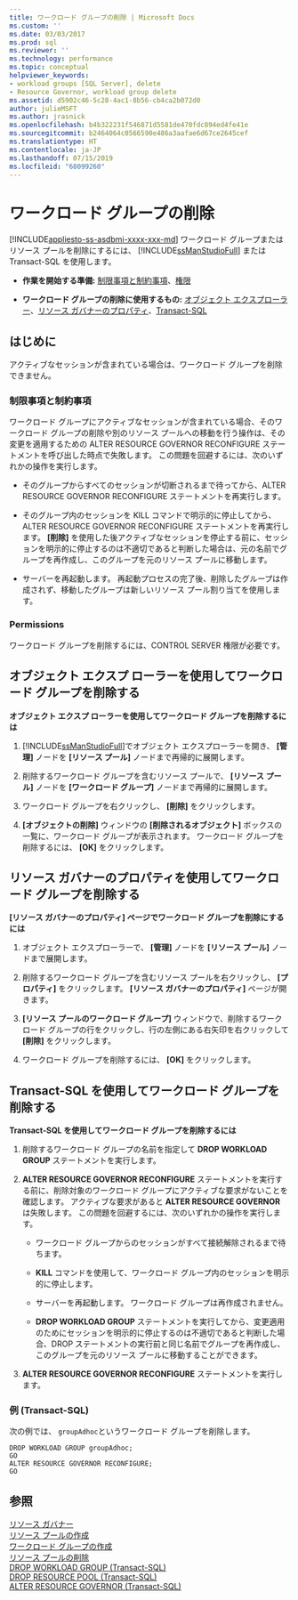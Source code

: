 ```yaml
---
title: ワークロード グループの削除 | Microsoft Docs
ms.custom: ''
ms.date: 03/03/2017
ms.prod: sql
ms.reviewer: ''
ms.technology: performance
ms.topic: conceptual
helpviewer_keywords:
- workload groups [SQL Server], delete
- Resource Governor, workload group delete
ms.assetid: d5902c46-5c28-4ac1-8b56-cb4ca2b072d0
author: julieMSFT
ms.author: jrasnick
ms.openlocfilehash: b4b322231f546871d5581de470fdc894ed4fe41e
ms.sourcegitcommit: b2464064c0566590e486a3aafae6d67ce2645cef
ms.translationtype: HT
ms.contentlocale: ja-JP
ms.lasthandoff: 07/15/2019
ms.locfileid: "68099260"
---
```

# <a name="delete-a-workload-group"></a>ワークロード グループの削除
[!INCLUDE[appliesto-ss-asdbmi-xxxx-xxx-md](../../includes/appliesto-ss-asdbmi-xxxx-xxx-md.md)]
  ワークロード グループまたはリソース プールを削除にするには、 [!INCLUDE[ssManStudioFull](../../includes/ssmanstudiofull-md.md)] または Transact-SQL を使用します。  
  
-   **作業を開始する準備:** [制限事項と制約事項](#LimitationsRestrictions)、[権限](#Permissions)  
  
-   **ワークロード グループの削除に使用するもの:** [オブジェクト エクスプローラー](#DelWGObjEx)、[リソース ガバナーのプロパティ](#DelWGRGProp)、[Transact-SQL](#DelWGTSQL)  
  
##  <a name="BeforeYouBegin"></a> はじめに  
 アクティブなセッションが含まれている場合は、ワークロード グループを削除できません。  
  
###  <a name="LimitationsRestrictions"></a> 制限事項と制約事項  
 ワークロード グループにアクティブなセッションが含まれている場合、そのワークロード グループの削除や別のリソース プールへの移動を行う操作は、その変更を適用するための ALTER RESOURCE GOVERNOR RECONFIGURE ステートメントを呼び出した時点で失敗します。 この問題を回避するには、次のいずれかの操作を実行します。  
  
-   そのグループからすべてのセッションが切断されるまで待ってから、ALTER RESOURCE GOVERNOR RECONFIGURE ステートメントを再実行します。  
  
-   そのグループ内のセッションを KILL コマンドで明示的に停止してから、ALTER RESOURCE GOVERNOR RECONFIGURE ステートメントを再実行します。 **[削除]** を使用した後アクティブなセッションを停止する前に、セッションを明示的に停止するのは不適切であると判断した場合は、元の名前でグループを再作成し、このグループを元のリソース プールに移動します。  
  
-   サーバーを再起動します。 再起動プロセスの完了後、削除したグループは作成されず、移動したグループは新しいリソース プール割り当てを使用します。  
  
###  <a name="Permissions"></a> Permissions  
 ワークロード グループを削除するには、CONTROL SERVER 権限が必要です。  
  
##  <a name="DelWGObjEx"></a> オブジェクト エクスプ ローラーを使用してワークロード グループを削除する  
 **オブジェクト エクスプ ローラーを使用してワークロード グループを削除するには**  
  
1.  [!INCLUDE[ssManStudioFull](../../includes/ssmanstudiofull-md.md)]でオブジェクト エクスプローラーを開き、 **[管理]** ノードを **[リソース プール]** ノードまで再帰的に展開します。  
  
2.  削除するワークロード グループを含むリソース プールで、 **[リソース プール]** ノードを **[ワークロード グループ]** ノードまで再帰的に展開します。  
  
3.  ワークロード グループを右クリックし、 **[削除]** をクリックします。  
  
4.  **[オブジェクトの削除]** ウィンドウの **[削除されるオブジェクト]** ボックスの一覧に、ワークロード グループが表示されます。 ワークロード グループを削除するには、 **[OK]** をクリックします。  
  
##  <a name="DelWGRGProp"></a> リソース ガバナーのプロパティを使用してワークロード グループを削除する  
 **[リソース ガバナーのプロパティ] ページでワークロード グループを削除にするには**  
  
1.  オブジェクト エクスプローラーで、 **[管理]** ノードを **[リソース プール]** ノードまで展開します。  
  
2.  削除するワークロード グループを含むリソース プールを右クリックし、 **[プロパティ]** をクリックします。 **[リソース ガバナーのプロパティ]** ページが開きます。  
  
3.  **[リソース プールのワークロード グループ]** ウィンドウで、削除するワークロード グループの行をクリックし、行の左側にある右矢印を右クリックして **[削除]** をクリックします。  
  
4.  ワークロード グループを削除するには、 **[OK]** をクリックします。  
  
##  <a name="DelWGTSQL"></a> Transact-SQL を使用してワークロード グループを削除する  
 **Transact-SQL を使用してワークロード グループを削除するには**  
  
1.  削除するワークロード グループの名前を指定して **DROP WORKLOAD GROUP** ステートメントを実行します。  
  
2.  **ALTER RESOURCE GOVERNOR RECONFIGURE** ステートメントを実行する前に、削除対象のワークロード グループにアクティブな要求がないことを確認します。 アクティブな要求があると **ALTER RESOURCE GOVERNOR** は失敗します。 この問題を回避するには、次のいずれかの操作を実行します。  
  
    -   ワークロード グループからのセッションがすべて接続解除されるまで待ちます。  
  
    -   **KILL** コマンドを使用して、ワークロード グループ内のセッションを明示的に停止します。  
  
    -   サーバーを再起動します。 ワークロード グループは再作成されません。  
  
    -   **DROP WORKLOAD GROUP** ステートメントを実行してから、変更適用のためにセッションを明示的に停止するのは不適切であると判断した場合、DROP ステートメントの実行前と同じ名前でグループを再作成し、このグループを元のリソース プールに移動することができます。  
  
3.  **ALTER RESOURCE GOVERNOR RECONFIGURE** ステートメントを実行します。  
  
### <a name="example-transact-sql"></a>例 (Transact-SQL)  
 次の例では、 `groupAdhoc`というワークロード グループを削除します。  
  
```  
DROP WORKLOAD GROUP groupAdhoc;  
GO  
ALTER RESOURCE GOVERNOR RECONFIGURE;  
GO  
```  
  
## <a name="see-also"></a>参照  
 [リソース ガバナー](../../relational-databases/resource-governor/resource-governor.md)   
 [リソース プールの作成](../../relational-databases/resource-governor/create-a-resource-pool.md)   
 [ワークロード グループの作成](../../relational-databases/resource-governor/create-a-workload-group.md)   
 [リソース プールの削除](../../relational-databases/resource-governor/delete-a-resource-pool.md)   
 [DROP WORKLOAD GROUP &#40;Transact-SQL&#41;](../../t-sql/statements/drop-workload-group-transact-sql.md)   
 [DROP RESOURCE POOL &#40;Transact-SQL&#41;](../../t-sql/statements/drop-resource-pool-transact-sql.md)   
 [ALTER RESOURCE GOVERNOR &#40;Transact-SQL&#41;](../../t-sql/statements/alter-resource-governor-transact-sql.md)  
  
  
